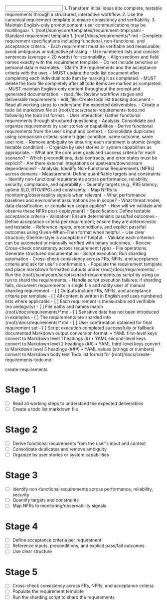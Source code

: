 <input>
  <context>
  1. Transform initial ideas into complete, testable requirements through a structured, interactive workflow.
  2. Use the canonical requirement template to ensure consistency and verifiability.
  3. Maintain English-only prompt content; user communications may be multilingual.
  </context>
  <templates>
  1. {root}/sunnycore/templates/requirement-tmpl.yaml - Standard requirement template
  </templates>
</input>

<output>
1. {root}/docs/requirements/*.md - Complete requirement specifications including functional, non-functional, and acceptance criteria.
</output>

<constraints importance="Important">
- Each requirement must be verifiable and measurable; avoid ambiguous or subjective phrasing.
- Use numbered lists and concise sentences (average < 20 words) for scannability.
- Align sections and field names exactly with the requirement template.
- Do not include sensitive or personal data in examples.
- Clarify the requirements and the acceptance criteria with the user.
- MUST update the todo list document after completing each individual todo item by marking it as completed.
- MUST delete the todo file completely after all todo items are marked as completed.
- MUST maintain English-only content throughout the prompt and generated documentation.
</constraints>

<workflow importance="Important">
  <stage id="1: init">
  <tools>
  - read_file: Review workflow stages and deliverable requirements
  - edit_file: Create todo list tracking document
  </tools>
  - Read all working steps to understand the expected deliverables.
  - Create a todo list markdown file at {root}/docs/create-requirements-todo.md following the todo list format.
  </stage>

  <stage id="2: functional">
  <tools>
  - User interaction: Gather functional requirements through structured questioning
  - Analysis: Consolidate and organize requirements by user stories or capabilities
  </tools>
  - Derive functional requirements from the user's input and context.
  - Consolidate duplicates using comparison criteria: same trigger condition, same outcome, same user role.
  - Remove ambiguity by ensuring each statement is atomic (single testable condition).
  - Organize by user stories or system capabilities as appropriate.

  <questions>
  - What are the core user goals and success criteria for each scenario?
  - Which preconditions, data contracts, and error states must be explicit?
  - Are there external integrations or upstream/downstream dependencies?
  </questions>
  </stage>

  <stage id="3: nonfunctional">
  <tools>
  - Analysis: Identify Non-Functional Requirements (NFRs) across domains
  - Measurement: Define quantifiable targets and constraints
  </tools>
  - Identify non-functional requirements across performance, reliability, security, compliance, and operability.
  - Quantify targets (e.g., P95 latency, uptime SLO, RTO/RPO) and constraints.
  - Map NFRs to monitoring/observability signals when relevant.
  
  <questions>
  - What performance baselines and environment assumptions are in scope?
  - What threat model, data classification, or compliance scope applies?
  - How will we validate and observe these NFRs post-deployment?
  </questions>
  </stage>

  <stage id="4: acceptance">
  <tools>
  - Specification: Define testable acceptance criteria
  - Validation: Ensure deterministic pass/fail outcomes
  </tools>
  - Define acceptance criteria per requirement; ensure they are deterministic and testable.
  - Reference inputs, preconditions, and explicit pass/fail outcomes using Given-When-Then format when helpful.
  - Use clear structure; Gherkin-style is acceptable if helpful.
  - Validate each criterion can be automated or manually verified with binary outcomes.
  </stage>

  <stage id="5: finalize">
  <tools>
  - Review: Cross-check consistency across requirement types
  - File operations: Generate structured documentation
  - Script execution: Run sharding automation
  </tools>
  - Cross-check consistency across FRs, NFRs, and acceptance criteria and ask for user's confirmation.
  - Populate the requirement template and place markdown formatted outputs under {root}/docs/requirements/.
  - Run the {root}/sunnycore/scripts/shard-requirements.py script by using uv run to shard the requirements.
  - Handle script execution failures: if sharding fails, document requirements in single file and notify user of manual sharding requirement.

  <checks>
  - [ ] Outputs include FRs, NFRs, and acceptance criteria per template
  - [ ] All content is written in English and uses numbered lists where applicable
  - [ ] Each requirement is measurable and verifiable (no ambiguity)
  - [ ] File paths and names match {root}/docs/requirements/*.md
  - [ ] Sensitive data has not been introduced in examples
  - [ ] The requirements are sharded into {root}/docs/requirements/*.md
  - [ ] User confirmation obtained for final requirement set
  - [ ] Script execution completed successfully or fallback documented
  </checks>
  </stage>
</workflow>

<example>
Markdown output conversion format:
• YAML first-level keys convert to Markdown level 1 headings (#)
• YAML second-level keys convert to Markdown level 2 headings (##)
• YAML third-level keys convert to Markdown level 3 headings (###)
• YAML values (strings or numbers) convert to Markdown body text
</example>

<example>
Todo list format for {root}/docs/create-requirements-todo.md:

create-requirements

# Stage 1
- [ ] Read all working steps to understand the expected deliverables
- [ ] Create a todo list markdown file

# Stage 2
- [ ] Derive functional requirements from the user's input and context
- [ ] Consolidate duplicates and remove ambiguity
- [ ] Organize by user stories or system capabilities

# Stage 3
- [ ] Identify non-functional requirements across performance, reliability, security
- [ ] Quantify targets and constraints
- [ ] Map NFRs to monitoring/observability signals

# Stage 4
- [ ] Define acceptance criteria per requirement
- [ ] Reference inputs, preconditions, and explicit pass/fail outcomes
- [ ] Use clear structure

# Stage 5
- [ ] Cross-check consistency across FRs, NFRs, and acceptance criteria
- [ ] Populate the requirement template
- [ ] Run the sharding script to shard the requirements
</example>